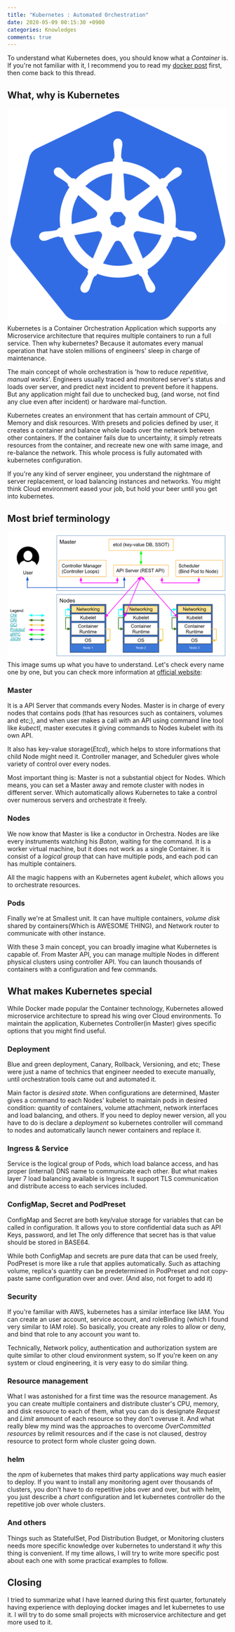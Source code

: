```yaml
---
title: "Kubernetes : Automated Orchestration"
date: 2020-05-09 00:15:30 +0900
categories: Knowledges
comments: true
---
```


To understand what Kubernetes does, you should know what a _Container_ is. If you're not familiar with it, I recommend you to read my [docker post][docker] first, then come back to this thread.

## What, why is Kubernetes

![kubernetes](/assets/img/kubernetes_logo.png)
Kubernetes is a Container Orchestration Application which supports any Microservice architecture that requires multiple containers to run a full service. Then why kubernetes? Because it automates every manual operation that have stolen millions of engineers' sleep in charge of maintenance.

The main concept of whole orchestration is 'how to reduce _repetitive, manual works_'. Engineers usually traced and monitored server's status and loads over server, and predict next incident to prevent before it happens. But any application might fail due to unchecked bug, (and worse, not find any clue even after incident) or hardware mal-function.

Kubernetes creates an environment that has certain ammount of CPU, Memory and disk resources. With presets and policies defined by user, it creates a container and balance whole loads over the network between other containers. If the container fails due to uncertainty, it simply retreats resources from the container, and recreate new one with same image, and re-balance the network. This whole process is fully automated with kubernetes configuration.

If you're any kind of server engineer, you understand the nightmare of server replacement, or load balancing instances and networks. You might think Cloud environment eased your job, but hold your beer until you get into kubernetes.

## Most brief terminology

![kubernetes plane](/assets/img/kubernetes-control-plane.png)
This image sums up what you have to understand. Let's check every name one by one, but you can check more information at [official website][terminology]:

### Master

It is a API Server that commands every Nodes. Master is in charge of every nodes that contains pods (that has resources such as containers, volumes and etc;), and when user makes a call with an API using command line tool like _kubectl_, master executes it giving commands to Nodes kubelet with its own API.

It also has key-value storage(_Etcd_), which helps to store informations that child Node might need it. Controller manager, and Scheduler gives whole variety of control over every nodes.

Most important thing is: Master is not a substantial object for Nodes. Which means, you can set a Master away and remote cluster with nodes in different server. Which automatically allows Kubernetes to take a control over numerous servers and orchestrate it freely.

### Nodes

We now know that Master is like a conductor in Orchestra. Nodes are like every instruments watching his _Baton_, waiting for the command. It is a worker virtual machine, but it does not work as a single Container. It is consist of a _logical group_ that can have multiple pods, and each pod can has multiple containers. 

All the magic happens with an Kubernetes agent _kubelet_, which allows you to orchestrate resources.

### Pods

Finally we're at Smallest unit. It can have multiple containers, _volume disk_ shared by containers(Which is AWESOME THING), and Network router to communicate with other instance.

With these 3 main concept, you can broadly imagine what Kubernetes is capable of. From Master API, you can manage multiple Nodes in different physical clusters using controller API. You can launch thousands of containers with a configuration and few commands.

## What makes Kubernetes special

While Docker made popular the Container technology, Kubernetes allowed microservice architecture to spread his wing over Cloud environments. To maintain the application, Kubernetes Controller(in Master) gives specific options that you might find useful.

### Deployment

Blue and green deployment, Canary, Rollback, Versioning, and etc; These were just a name of technics that engineer needed to execute manually, until orchestration tools came out and automated it.

Main factor is _desired state_. When configurations are determined, Master gives a command to each Nodes' kubelet to maintain pods in desired condition: quantity of containers, volume attachment, network interfaces and load balancing, and others. If you need to deploy newer version, all you have to do is declare a _deployment_ so kubernetes controller will command to nodes and automatically launch newer containers and replace it.

### Ingress & Service

Service is the logical group of Pods, which load balance access, and has proper (internal) DNS name to communicate each other. But what makes layer 7 load balancing available is Ingress. It support TLS communication and distribute access to each services included.

### ConfigMap, Secret and PodPreset

ConfigMap and Secret are both key/value storage for variables that can be called in configuration. It allows you to store confidential data such as API Keys, password, and let The only difference that secret has is that value should be stored in BASE64.

While both ConfigMap and secrets are pure data that can be used freely, PodPreset is more like a rule that applies automatically. Such as attaching volume, replica's quantity can be predetermined in PodPreset and not copy-paste same configuration over and over. (And also, not forget to add it)

### Security

If you're familiar with AWS, kubernetes has a similar interface like IAM. You can create an user account, service account, and roleBinding (which I found very similar to IAM role). So basically, you create any roles to allow or deny, and bind that role to any account you want to.

Technically, Network policy, authentication and authorization system are quite similar to other cloud environment system, so If you're keen on any system or cloud engineering, it is very easy to do similar thing.

### Resource management

What I was astonished for a first time was the resource management. As you can create multiple containers and distribute cluster's CPU, memory, and disk resource to each of them, what you can do is designate _Request_ and _Limit_ ammount of each resource so they don't overuse it. And what really blew my mind was the approaches to overcome _OverCommitted resources_ by relimit resources and if the case is not claused, destroy resource to protect form whole cluster going down.

### helm

the _npm_ of kubernetes that makes third party applications way much easier to deploy. If you want to install any monitoring agent over thousands of clusters, you don't have to do repetitive jobs over and over, but with helm, you just describe a _chart_ configuration and let kubernetes controller do the repetitive job over whole clusters.

### And others

Things such as StatefulSet, Pod Distribution Budget, or Monitoring clusters needs more specific knowledge over kubernetes to understand it _why_ this thing is convenient. If my time allows, I will try to write more specific post about each one with some practical examples to follow.

## Closing

I tried to summarize what I have learned during this first quarter, fortunately having experience with deploying docker images and let kubernetes to use it. I will try to do some small projects with microservice architecture and get more used to it.

[docker]: https://kogit.co/knowledges/whats-docker/
[terminology]: https://kubernetes.io/docs/reference/glossary/?all=true
